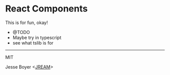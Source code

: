 # React Components

This is for fun, okay!

- @TODO
- Maybe try in typescript
- see what tslib is for

---

MIT

Jesse Boyer <[JREAM](https://jream.com)>
